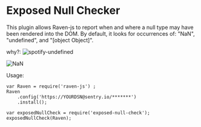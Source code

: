 # Exposed Null Checker
This plugin allows Raven-js to report when and where a null type may have been rendered into the DOM.
By default, it looks for occurrences of: "NaN", "undefined", and "[object Object]".

why?:
![spotify-undefined](https://spotify.i.lithium.com/t5/image/serverpage/image-id/28942i787980A970079666?v=1.0)

![NaN](https://pbs.twimg.com/media/C7P_4k2U0AA16Bp.jpg:large)

Usage:

```
var Raven = require('raven-js') ;
Raven
    .config('https://YOURDSN@sentry.io/*******')
    .install();

var exposedNullCheck = require('exposed-null-check');
exposedNullCheck(Raven);
```
